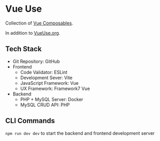 # Vue Use

Collection of [Vue Composables](https://vuejs.org/guide/reusability/composables.html).

In addition to [VueUse.org](https://vueuse.org/).

## Tech Stack

- Git Repository: GitHub
- Frontend
  - Code Validator: ESLint
  - Development Sever: Vite
  - JavaScript Framework: Vue
  - UX Framework: Framework7 Vue
- Backend
  - PHP + MySQL Server: Docker
  - MySQL CRUD API: PHP

## CLI Commands

`npm run dev dev` to start the backend and frontend development server